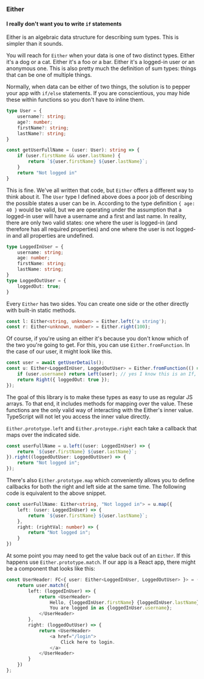 ### Either
#### I really don't want you to write `if` statements

Either is an algebraic data structure for describing sum types. This is simpler than it sounds.

You will reach for `Either` when your data is one of two distinct types. Either it's
a dog or a cat. Either it's a foo or a bar. Either it's a logged-in user or an anonymous one. This is
also pretty much the definition of sum types: things that can be one of multiple things.

Normally, when data can be either of two things, the solution is to pepper your app with `if/else` statements.
If you are conscientious, you may hide these within functions so you don't have to inline them.

```typescript
type User = {
    username?: string;
    age?: number;
    firstName?: string;
    lastName?: string;
}

const getUserFullName = (user: User): string => {
    if (user.firstName && user.lastName) {
        return `${user.firstName} ${user.lastName}`;
    }
    return "Not logged in"
}
```

This is fine. We've all written that code, but `Either` offers a different way to think about it.
The `User` type I defined above does a poor job of describing the possible states a user can be in. According
to the type definition `{ age: 40 }` would be valid, but we are operating under
the assumption that a logged-in user will have a username and a first and last name.
In reality, there are only two valid states:
one where the user is logged-in (and therefore has all required properties) and one where the user is not
logged-in and all properties are undefined.

```typescript
type LoggedInUser = {
    username: string;
    age: number;
    firstName: string;
    lastName: string;
}
type LoggedOutUser = {
    loggedOut: true;
}
```

Every `Either` has two sides. You can create one side or the other directly with 
built-in static methods.

```typescript
const l: Either<string, unknown> = Either.left('a string'); 
const r: Either<unknown, number> = Either.right(100); 
```

Of course, if you're using an either it's because you don't know which of the two you're going to get.
For this, you can use `Either.fromFunction`. In the case of our user, it might look like this.

```typescript
const user = await getUserDetails();
const u: Either<LoggedInUser, LoggedOutUser> = Either.fromFunction(() => {
    if (user.username) return Left(user); // yes I know this is an If, but it's just the one
    return Right({ loggedOut: true });
});
```

The goal of this library is to make these types as easy to use as regular JS arrays. To that end, it includes
methods for mapping over the value. These functions are the only valid way of interacting with the Either's
inner value. TypeScript will not let you access the inner value directly.

`Either.prototype.left` and `Either.protoype.right` each take a callback
that maps over the indicated side.

```typescript
const userFullName = u.left((user: LoggedInUser) => {
    return `${user.firstName} ${user.lastName}`;
}).right((loggedOutUser: LoggedOutUser) => {
    return "Not logged in";
});
```

There's also `Either.prototype.map` which conveniently allows you to define callbacks for both the 
right and left side at the same time. The following code is equivalent to the above snippet.

```typescript
const userFullName: Either<string, "Not logged in"> = u.map({
    left: (user: LoggedInUser) => {
        return `${user.firstName} ${user.lastName}`;
    },
    right: (rightVal: number) => {
        return "Not logged in";
    }
})
```

At some point you may need to get the value back out of an `Either`. If this happens use `Either.prototype.match`.
If our app is a React app, there might be a component that looks like this:

```typescript
const UserHeader: FC<{ user: Either<LoggedInUser, LoggedOutUser> }> = ({ user }) => {
    return user.match({
        left: (loggedInUser) => {
            return <UserHeader>
                Hello, {loggedInUser.firstName} {loggedInUser.lastName}!
                You are logged in as {loggedInUser.username};
            </UserHeader>
        },
        right: (loggedOutUser) => {
            return <UserHeader>
                <a href="/login">
                    Click here to login.
                </a>
            </UserHeader>
        }   
    })
};
```
